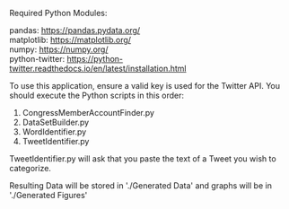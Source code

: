 Required Python Modules:  

pandas: https://pandas.pydata.org/  
matplotlib: https://matplotlib.org/  
numpy: https://numpy.org/  
python-twitter: https://python-twitter.readthedocs.io/en/latest/installation.html 

To use this application, ensure a valid key is used for the Twitter API.
You should execute the Python scripts in this order:
1. CongressMemberAccountFinder.py
2. DataSetBuilder.py
3. WordIdentifier.py
4. TweetIdentifier.py

TweetIdentifier.py will ask that you paste the text of a Tweet you wish to categorize.

Resulting Data will be stored in './Generated Data' and graphs will be in './Generated Figures'
